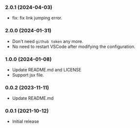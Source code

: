 ### 2.0.1 (2024-04-03)
* fix: fix link jumping error.

### 2.0.0 (2024-01-31)
* Don't need `github token` any more.
* No need to restart VSCode after modifying the configuration.

### 1.0.0 (2024-01-08)
* Update README.md and LICENSE
* Support jsx file.

### 0.0.2 (2023-11-11)
* Update README.md

### 0.0.1 (2021-10-12)
* Initial release